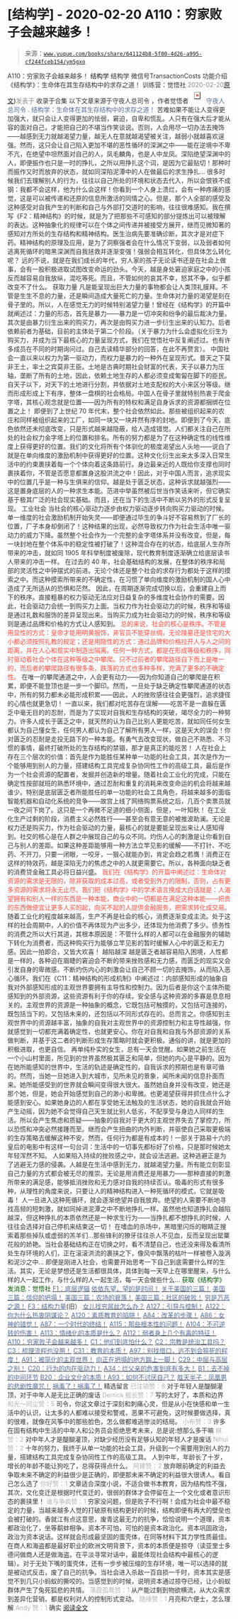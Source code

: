 # [结构学] - 2020-02-20 A110：穷家败子会越来越多！

> 来源：[`www.yuque.com/books/share/641124b8-5f80-4d26-a995-cf244fceb154/ym5gxo`](https://www.yuque.com/books/share/641124b8-5f80-4d26-a995-cf244fceb154/ym5gxo)

<ne-p id="520f42f3293818f927861ebbd5b15da4_p_0" data-lake-id="520f42f3293818f927861ebbd5b15da4_p_0"><ne-text id="u4db4c918" style="color: rgb(51, 51, 51);">A110：穷家败子会越来越多！</ne-text></ne-p> <ne-p id="c8b30bfa59bfe707b0bbab876e57f612" data-lake-id="c8b30bfa59bfe707b0bbab876e57f612"><ne-text id="u2bc52d85" ne-fontsize="14">结构学</ne-text></ne-p> <ne-p id="c902871656cc49124f13268eeb4f2b7c" data-lake-id="c902871656cc49124f13268eeb4f2b7c"><ne-text id="ud288caeb" ne-fontsize="14" ne-bold="true" style="color: rgb(51, 51, 51);">结构学</ne-text></ne-p> <ne-p id="46d26ae87fdc0079f095a5d5cdc32233" data-lake-id="46d26ae87fdc0079f095a5d5cdc32233"><ne-text id="u9423cf4b" ne-fontsize="14" style="color: rgb(51, 51, 51);">微信号</ne-text><ne-text id="ucf96b01e" ne-fontsize="14" style="color: rgb(51, 51, 51);">TransactionCosts</ne-text></ne-p> <ne-p id="b95ded8a48b6beb2e0e84140ac433aeb" data-lake-id="b95ded8a48b6beb2e0e84140ac433aeb"><ne-text id="u4da9921c" ne-fontsize="14" style="color: rgb(51, 51, 51);">功能介绍</ne-text><ne-text id="u516be196" ne-fontsize="14" style="color: rgb(51, 51, 51);">《结构学》：生命体在其生存结构中的求存之道！ 训练营：觉悟社</ne-text></ne-p> <ne-p id="ea37324e4f178d9c2c1522defa4a6cc1" data-lake-id="ea37324e4f178d9c2c1522defa4a6cc1"><ne-text id="u46bee13e" style="color: rgb(140, 140, 140);">2020-02-20</ne-text>[<ne-text id="udc84319b" ne-fontsize="14">原文</ne-text>](https://mp.weixin.qq.com/s?__biz=MzIzMDYwOTM0Mg==&mid=2247484200&idx=1&sn=0948bd1a38f7653f59a4249ae31c9c4e&chksm=e8b19bf9dfc612ef8bc76f8b04b55f480c55800d2c93e31fca592fbacc1e60aefb9ec525ab08#rd))<ne-text id="u546822db" ne-fontsize="14" style="color: rgb(140, 140, 140);">发表于</ne-text></ne-p> <ne-p id="b0acc3c7fba34dc5fe69eef79053da4c" data-lake-id="b0acc3c7fba34dc5fe69eef79053da4c"><ne-text id="uc0be147e" style="color: rgb(51, 51, 51);">收录于合集</ne-text></ne-p> <ne-p id="80da8bad32d823631ab7613e1fdc132e" data-lake-id="80da8bad32d823631ab7613e1fdc132e"><ne-text id="u1a064930" ne-fontsize="14" style="color: rgb(51, 51, 51);">以下文章来源于守夜人总司令 ，作者觉悟者</ne-text></ne-p> <ne-p id="d71180fb8e8b673719ea5bf6b12ccd6f" data-lake-id="d71180fb8e8b673719ea5bf6b12ccd6f"><ne-card data-card-name="image" data-card-type="inline" id="BCCU7" ne-fontsize="14" data-event-boundary="card" style="color: rgb(87, 107, 149);">![](img/080b722b72d0835225001d343e74ef93.png)  <ne-p id="a8fef986fa74a1efc19bf9c8c5bb20c6" data-lake-id="a8fef986fa74a1efc19bf9c8c5bb20c6"><ne-text id="u75dad907" style="color: rgb(87, 107, 149);">守夜人总司令</ne-text></ne-p> <ne-p id="f2cd69591dde34aa66f8964ed3071ff9" data-lake-id="f2cd69591dde34aa66f8964ed3071ff9"><ne-text id="u64fd3042" ne-fontsize="14" style="color: rgb(87, 107, 149);">.</ne-text></ne-p> <ne-p id="f56ac4d05b2f78787dc31c288a506912" data-lake-id="f56ac4d05b2f78787dc31c288a506912"><ne-text id="u7f88de2a" style="color: rgb(87, 107, 149);">结构学：生命体在其生存结构中的求存之道！</ne-text></ne-p> <ne-p id="1a200367ef7de50bf9920ad1a710abe4" data-lake-id="1a200367ef7de50bf9920ad1a710abe4"><ne-text id="ue40edad7" style="color: rgb(51, 51, 51);">苦难如果不能让人变得更加强大，就只会让人变得更加的怯弱，窘迫，自卑和慌乱。人只有在强大后才能从容的面对自己，才能把自己的不堪当作笑谈说。否则，人会用尽一切办法去掩饰——越感到无力就越渴望力量，越无人在意就越渴望被关注，越弱小就越喜欢逞强。然而，这只会让自己陷入更加不堪的恶性循环的深渊之中——能在逆境中不卑不亢，在绝望中坦然面对自己的人，凤毛麟角，也是人中龙凤。深陷绝望深渊中的人，即便振作也只是一时的挣扎，之所以用挣扎这个词，是因为它最贴切！那种时而振作又时而放弃的状态，就如同深陷泥潭中的人在做最后的求生挣扎…</ne-text></ne-p> <ne-p id="fe520ee0e7aee98bce50a7133c25678a" data-lake-id="fe520ee0e7aee98bce50a7133c25678a"><ne-text id="ua9a99dce" style="color: rgb(51, 51, 51);">很多时候我们去理解别人的行为，往往以自己所处的环境和状态去代入，所以会恨铁不成钢：我都不会这样，他为什么会这样！你看到一个人身上溃烂，会有一种疼痛的感觉，这是可以被传递和还原的信息所激活的同情之心。但是，那个人全部的感受及这种感受对自我产生的判断和自己与外部打交道时的影响，往往很难感知。我在撰写《F2：精神结构》的时候，就是为了把那些不可感知的部分提炼出可以被理解的表达。这种抽象化的规律可以在个体之间传递并被接受方展开，继而见微知著的感知对方所处的生存结构和精神结构。医生治病先要准确诊断，其次才是对症下药。精神结构的原理及应用，是为了洞察强者会在什么情况下变弱，以及弱者如何逃离死循环的暗黑深渊而自我拯救并逐渐变强！强弱会相互转化，但具体怎么转化呢？</ne-text></ne-p> <ne-p id="315bf587f2836f61179ce190d58af3f6" data-lake-id="315bf587f2836f61179ce190d58af3f6"><ne-text id="u08a8f71e" style="color: rgb(51, 51, 51);">远的不说，就是在我们成长的年代，穷人家的孩子无论读书还是在社会上做事，会有一股积极进取试图改变命运的劲头。今天，越是身处窘迫家庭之中的小孩反而越容易自我放纵，混吃等死。而且，不管如何的哀其不幸，怒其不争，似乎都改变不了什么。</ne-text></ne-p> <ne-p id="be712c35487fcd2b477cfe0d8cc75ae1" data-lake-id="be712c35487fcd2b477cfe0d8cc75ae1"><ne-text id="u5c358dea" ne-bold="true" style="color: rgb(51, 51, 51);">获取力量</ne-text></ne-p> <ne-p id="3a837e53e92814df29666aaa5bd25387" data-lake-id="3a837e53e92814df29666aaa5bd25387"><ne-text id="u33553c1b" style="color: rgb(51, 51, 51);">凡是能呈现出巨大力量的事物都会让人类顶礼膜拜。不管是生生不息的力量，还是瞬间造成大量死亡的力量。生命体对力量的渴望是刻在骨子里的。所以，人在感觉无力的时候特别渴望力量！曾经在《结构学》的开篇中就阐述过：力量的形态，首先是暴力——暴力是一切冲突和纷争的最后裁决力量。其次是由暴力衍生出来的购买力，再次是由购买力进一步衍生出来的认知力。后者依赖前者为基础，目前的主体处于第二个阶段。（关于暴力为什么会虚拟化衍生为购买力，并成为当下最核心的力量呈现方式，我们在觉悟社中反复阐述过。也有许多成员在不同的时期询问过。自己去读精华部分的回答，在此不再赘言）。</ne-text></ne-p> <ne-p id="cdfc42443e7f7b6017d2117fb0f410a2" data-lake-id="cdfc42443e7f7b6017d2117fb0f410a2"><ne-text id="uce299835" style="color: rgb(51, 51, 51);">中国社会一直以来以权力为第一驱动力，而权力是暴力的一种外在呈现形式。普天之下莫非王土，率士之宾莫非王臣。土地是古典时期社会财富的代表，天子以暴力为压轴，垄断了所有的土地，因此，依赖土地生存的人都必须变成匍匐在脚下的臣民。自天子以下，对天下的土地进行分割，并依据对土地支配权的大小来区分等级。继而形成形成上下有序，整体一盘棋的社会格局。中国人在骨子里就特别热衷于爬金字塔，其核心观念就是位置——因为所有的特权和满足自身诉求的资源都捆绑在位置之上！</ne-text></ne-p> <ne-p id="edffed58f82b9b442bd0f811f465dbac" data-lake-id="edffed58f82b9b442bd0f811f465dbac"><ne-text id="u2bd3fd5a" style="color: rgb(51, 51, 51);">即便到了上世纪 70 年代末，整个社会依然如此。那些被组织起来的农庄和同样被组织起来的工厂，如同一块又一块井然有序的封地。即便到了今天，底色依然还未彻底改变，只是形式越来越隐蔽，给人造成错觉。人们都关注自己在所处的社会权力金字塔上的位置和排名。所有的努力都是为了在这种确定性的线性维度上获得更好的位置。我们的文化将所有个体驯化的极度渴望出人头地——说白了就是在单向维度的激励机制中获得更好的位置。这种文化衍生出来太多深入日常生活中的约束裹挟着每一个个体向着这条路前行。身边最亲近的人既给你支撑也同时裹挟着你，不管是否愿意都置身这股洪流之中！因此，对于中国人而言，追求现实中的位置几乎是一种与生俱来的信仰。越是处于匮乏状态，这种诉求就越强烈——这是置身底层的人的一种求生本能。范进中举虽然被后世当作笑话来听，但它确实基于极其广泛的社会现实基础。而且，还在当下的生活中不断以另外的形式反复呈现。</ne-text></ne-p> <ne-p id="fe7c99c7595cea69166bc80e479fc3d0" data-lake-id="fe7c99c7595cea69166bc80e479fc3d0"><ne-text id="u1e585303" ne-bold="true" style="color: rgb(51, 51, 51);">工业社会</ne-text></ne-p> <ne-p id="650ab459f3793638e91f65d007cb879f" data-lake-id="650ab459f3793638e91f65d007cb879f"><ne-text id="u5768babc" style="color: rgb(51, 51, 51);">当社会的核心驱动力逐步由权力驱动逐步转向购买力驱动的时候。单一维度的社会激励机制开始失灵——即便通过毕生的争斗好不容易熬到了厂长的位置，厂子本身却倒闭了！这种结果的出现，必然导致权力作为社会生活中唯一驱动力的威力下降。虽然整个社会作为一个完整的金字塔体系并没有改变。但是，每一块封地在整个体系中的稳定性被打破了！这种混合存在的状态，给底层人生存所带来的冲击，就如同 1905 年科举制度被废除，现代教育制度逐渐确立给底层读书人带来的冲击一样。</ne-text></ne-p> <ne-p id="80648ff3f1154a591d09ce53d84d1e9b" data-lake-id="80648ff3f1154a591d09ce53d84d1e9b"><ne-text id="ud5712ad3" style="color: rgb(51, 51, 51);">在过去的 40 年，社会基础结构的发展，在整体的秩序和局部的灵活性之中钟摆式的前进。无论个体还是整个社会的求存行为都处于这样的摸索之中。而这种摸索所带来的不确定性，在习惯了单向维度的激励机制的国人心中造成了无所适从的恐惧和茫然。</ne-text></ne-p> <ne-p id="72206fb738da9f63892d623e0d1a6084" data-lake-id="72206fb738da9f63892d623e0d1a6084"><ne-text id="u1c3b6f49" style="color: rgb(51, 51, 51);">因此，在周期逐渐完成切换以后，会重建自上而下的秩序。直接粗暴的权力驱动无法应对日益复杂的多维度社会协作的需要。因此，社会驱动力会统一到购买力上面。</ne-text><ne-text id="u50989e23" ne-bold="true" style="color: rgb(51, 51, 51);">当权力作为社会驱动力的时候，秩序和等级是通过礼数和服饰的差异呈现出来。当购买力成为社会驱动力的时候，秩序和等级则是通过品牌和价格的方式让人感知到。</ne-text></ne-p> <ne-p id="0a50c09b7a900638b031a8ad7a5f2499" data-lake-id="0a50c09b7a900638b031a8ad7a5f2499"><ne-text id="u993c8bfb" style="color: rgb(255, 76, 65);">总的来说，社会的核心是秩序。不管是用显性的方式：皇帝才能用明黄服饰，非官员不能穿丝绸，无论陵墓还是住宅的大小都必须按照礼教的规定；还是用隐性的方式：通过品牌和价格拉开人与人之间的距离，并在人心和现实中制造出隔离。任何一种方式，都是在形成等级和秩序，同时驱动着社会个体在这种等级之中攀爬。只不过前者的攀爬路径自下而上是唯一的，而后者的攀爬路径有很多条，跌落的方式也多种多样，充满了更多的不确定性。</ne-text></ne-p> <ne-p id="506adfe6c2aa6990af4ae54a5da9322d" data-lake-id="506adfe6c2aa6990af4ae54a5da9322d"><ne-text id="u74c94af8" style="color: rgb(51, 51, 51);">在唯一的攀爬通道之中，人会更有动力——因为你知道自己的攀爬是在积累，即便不能登顶也是一步一个脚印。然而，一旦处于缺乏确定性攀爬通道的状态中，所有的努力都未必能形成积累——因此，人的挫败感往往会更强烈，追求捷径的心情也就更急切！</ne-text></ne-p> <ne-p id="47c46a48153ed4f0f7e1d045153d2e58" data-lake-id="47c46a48153ed4f0f7e1d045153d2e58"><ne-text id="u59090c55" ne-bold="true" style="color: rgb(51, 51, 51);">一直以来，我们都对吃苦存在误解——吃苦不是一直躲在匮乏中毫无目的的忍耐，而是为了实现对自我和生存结构的突破，竭尽全力的一种努力。许多人成长于匮乏之中，就天然的认为自己比别人更能吃苦，就如同任何女生都认为自己懂女生，任何男人都认为自己了解所有男人一样，这是天大的误会！你对匮乏的忍耐是走投无路下的一种本能。有勇气去改变现状，做自己不熟悉、不习惯的事情，最终打破所处的生存结构的禁锢，那才是真正的能吃苦！</ne-text></ne-p> <ne-p id="95dd85f1bc345c371fa49b8b3088978d" data-lake-id="95dd85f1bc345c371fa49b8b3088978d"><ne-text id="ue760ab87" style="color: rgb(51, 51, 51);">人在社会上存在三个层次的价值：首先是作为能胜任某种单一功能的社会工具，其次是作为一个能够用到别人的力量，搭建结构工具完成复杂协同性工作的高级工具，最后是作为一个社会资源的配置者，发掘并创造新的增量。随着社会工业化的完成，只能在确定性按部就班的熟悉环境中，通过忍耐和重复的消耗来改变命运的机会将越来越谁少。特别是底层匮乏者所能胜任的单一功能的社会工具角色，将越来越多的面临智能机器和自动化系统的竞争——故宫上线了网络购票系统之后，几百个卖票员就一夜之间下岗了。这只是一个再微不足道的细小侧面，但是，一叶知秋！</ne-text></ne-p> <ne-p id="d9930176749c2499f1f8c91a990c2e48" data-lake-id="d9930176749c2499f1f8c91a990c2e48"><ne-text id="ufc023ad2" style="color: rgb(51, 51, 51);">在工业化生产过剩的阶段，消费主义必然胜行——甚至会有意无意的被推波助澜。无论是权力还是购买力，作为社会驱动的力量，最核心的就是要能呈现出来让人感知得到。</ne-text><ne-text id="u2b8e600e" ne-bold="true" style="color: rgb(51, 51, 51);">社交的核心是在人群之中展现自己的与众不同。灼伤人心的刺激是让你看到自己与别人的差距。</ne-text><ne-text id="u93bc9f10" style="color: rgb(51, 51, 51);">如果这种差距能够用一种方法立竿见影的缓解——不打针、不吃药、不开刀，只要一闭眼，一咬牙，一狠心就能办到，肯定会趋之若膺！消费正在这样的特效药，越是深陷无力的焦虑之中的人就更需要它。所以，各种面向缺乏者的消费贷金融工具必将日益兴盛。</ne-text></ne-p> <ne-p id="4a907cf4bdde9f33c1762cfd7806798a" data-lake-id="4a907cf4bdde9f33c1762cfd7806798a"><ne-text id="u42de3fbf" style="color: rgb(255, 76, 65);">我们在《结构学》的开篇中阐述过：生命体对资源的需求是无限的，除非获取的成本过高，或者受到外力的限制，否则，占有更多资源的需求将永无止尽。我们把《结构学》中的学术语言换成大白话就是：人渴望拥有和别人一样的东西是一种本能，商业中的一切都是在满足这种本能——把贵的东西做便宜让更多人买的起，向买不起的人提供金融服务，把需求转化成交易。</ne-text></ne-p> <ne-p id="cbdde7ff16a4ec36aac072d52a22f811" data-lake-id="cbdde7ff16a4ec36aac072d52a22f811"><ne-text id="u014eb123" style="color: rgb(51, 51, 51);">随着工业化的程度越来越高，生产不再是社会的核心，消费逐渐变成主流。处于这样的社会周期中，人的价值不再体现为产出多少，还体现为他消费了多少。债务性的消费之所以大行其道，其根本原因是：不管什么样的人都可以在金融服务的辅助下转化为消费者，而这种购买行为能够立竿见影的暂时缓解人心中的匮乏和无力感。因此一拍即合，又皆大欢喜！</ne-text></ne-p> <ne-p id="6f759e463740062d4a1f72b695deb7b1" data-lake-id="6f759e463740062d4a1f72b695deb7b1"><ne-text id="u0b274f52" ne-bold="true" style="color: rgb(51, 51, 51);">越陷越深</ne-text></ne-p> <ne-p id="3969985304462990512a24da2a04806a" data-lake-id="3969985304462990512a24da2a04806a"><ne-text id="u29fd842a" style="color: rgb(51, 51, 51);">越是匮乏者越容易陷入困境，人性都是一样的，各种迫在眉睫的窘迫会不断的带来挫败感和无力感，而匮乏的现实又会引发自身的卑微感。不断灼伤内心的刺激会让自己不顾一切的去掩饰，从而陷入恶心循环。我们在《C11：精神结构的形成机制》中阐述过：内部感知形成的抽象自我对外部感知形成的主观世界要拥有主导性和控制力。因为后者是你这个主体所能感知到的外部资源，这些资源有利于你的存续。安全感与这种资源的多寡是息息相关的。主观世界的资源是一种抽象的概念，它既包括可触摸的，又包括可连接的，既包括当下的，又包括未来的，还包括以不同形式存在的。总而言之。你感知到主观世界中的资源越丰富，抽象的自我对主观世界中的资源控制力和主导性越强，你就感觉到一切都充满着确定性，也就更安心。你在对自我和自我与外部资源的关系做判断，并基于这二者的判断形成生存策略时就会更积极。通俗的讲，就是更加的积极进取，也更自信。</ne-text></ne-p> <ne-p id="c53aca03d104c0a6094d58c8866a7f55" data-lake-id="c53aca03d104c0a6094d58c8866a7f55"><ne-text id="u7c78002b" style="color: rgb(51, 51, 51);">再单纯朴实的女生，总有一天会觉醒。如果她之前生活在一个小山村里面，所见到的世界虽然极其匮乏和简单，但她的内心是平静的。因为在她所能感知的世界中，生活的轨迹是确定性的，自我诉求的预期也是有章可循的。然而，当她一旦她进入到大城市，见所未见的景象，闻所未闻的信息扑面而来。她所能感受到的世界就会瞬间变得很大很大。虽然她自身并没有改变，她还是那个她，但是，她会开始感觉到自己的渺小和卑微。也更渴望获得并抓住点什么才能感到安心。如果她身边的人都在享受她无法触及的生活状态，她的自我就会开始产生动摇，因为她不会觉得自己天生就比别人低劣，不配享受与身边人同样的生活。所以会产生焦虑和质疑——抽象的自我对于更大的主观世界失去了掌控力，所以恐慌和冲突必然接踵而至。继而会产生扭曲的内外判断，并驱使自己采取更极端的生存策略去缓解这种不安。然而，任何行为都是有成本的！一部关于路易十六的皇后的电影中有这样一句台词：生活中的一切事先都标好了价格，只是那时候她太年轻浑然不知。</ne-text></ne-p> <ne-p id="a51f41c184bc25c0b9f21998ddeaf7ce" data-lake-id="a51f41c184bc25c0b9f21998ddeaf7ce"><ne-text id="u630994af" style="color: rgb(51, 51, 51);">人如果陷入持续的挫败感之中，就会设法逃避。这种逃避正是为了逃避无力感的侵袭。人越是在生活中感到无力，就越渴望力量。所有能立刻彰显自己力量的方式都会被无尽的推崇。无论是用消费还是用暴力——那种直接的刺激所带来的满足感，能够抵消挫败和无力感对自我的持续否认。</ne-text><ne-text id="u1d7caf2c" ne-bold="true" style="color: rgb(51, 51, 51);">吸毒的形式有很多种，从理性的角度来说，只要让人的精神结构进入一种死循环的模式，它就是吸毒！</ne-text></ne-p> <ne-p id="6adc15f692a4ce727d7a4399a0868195" data-lake-id="6adc15f692a4ce727d7a4399a0868195"><ne-text id="ua8a619db" style="color: rgb(51, 51, 51);">人一旦进入这种死循环，就会逐渐绝望并自我放弃。绝望的人需要不断地寻找高频的短刺激，就如同掉进泥潭之中不断地挣扎一样。虽然他也知道挣扎会越陷越深，但这种挣扎的本质依然还是一种求生行为——当挣扎都不想挣扎的时候，人往往会选择对自己停机来结束这一切！</ne-text></ne-p> <ne-p id="aee056a645328458662f37a464e05de3" data-lake-id="aee056a645328458662f37a464e05de3"><ne-text id="uc188a6e2" style="color: rgb(51, 51, 51);">在嗜血的杀场中，黑暗里闪烁的眼睛正搜索着那些掉队或虚弱的羔羊们…那些锋利的獠牙往往杀人不见血，反而呈现出罂粟花般的娇艳。当社会基础结构正在切换之时，看不清楚自己，也还没来得及看清所处生存环境的人们，正在滚滚洪流的裹挟之下，像风中飘落的枯叶一样被卷入漩涡和泥沙之中…</ne-text></ne-p> <ne-p id="bcd9c3644923dca69d9d4e0ad317580b" data-lake-id="bcd9c3644923dca69d9d4e0ad317580b"><ne-text id="u0cdcf556" style="color: rgb(51, 51, 51);">即便是刚进入社会，也需要开始思考一下自己到底需要什么样的生活。其实，无论是梦想还是生活都很具体，具体到每一天早上在哪里醒来，与什么样的人一起工作，与什么样的人一起生活，每一天会做些什么…</ne-text></ne-p> <ne-p id="5090ed675359897ece6ea58e8003623a" data-lake-id="5090ed675359897ece6ea58e8003623a" ne-alignment="center"><ne-text id="u55f33e5d" style="color: rgb(0, 85, 0);">获取《结构学》发消息</ne-text><ne-text id="u415eaaa9" ne-bold="true" style="color: rgb(0, 85, 0);">：觉悟社</ne-text></ne-p>  <ne-p id="48b7808c9d570fc8ffeaf0b78341fe82" data-lake-id="48b7808c9d570fc8ffeaf0b78341fe82"><ne-card data-card-name="image" data-card-type="inline" id="QDkH1" data-event-boundary="card" style="color: rgb(51, 51, 51);"><ne-p id="f68ae11a5dd07b5f7b65a399d5956772" data-lake-id="f68ae11a5dd07b5f7b65a399d5956772">[<ne-text id="u0733b040" style="color: rgb(87, 107, 149);">F1：底层逻辑</ne-text>](http://mp.weixin.qq.com/s?__biz=MzIzMDYwOTM0Mg==&mid=2247484187&idx=1&sn=71998e81e7973f85d2cb3edc1147a3f3&chksm=e8b19bcadfc612dcc7d895480ab0c4547b6c660b75fd0ecb8a71ed8c6af2e342c3ccfd1e18e2&scene=21#wechat_redirect)</ne-p> <ne-p id="0ce3eba5f2ee7639867d5a3393b2b51e" data-lake-id="0ce3eba5f2ee7639867d5a3393b2b51e">[<ne-text id="u44443011" style="color: rgb(87, 107, 149);">依依东望，望的是时间！</ne-text>](http://mp.weixin.qq.com/s?__biz=MzIzMDYwOTM0Mg==&mid=2247483860&idx=1&sn=b5b01ae82ff764ce2806251e3f2a809f&chksm=e8b19905dfc61013607735eb7782299c9a4d7a39a8b15a7b46182ef20eda3ffe9f6ed6337e1f&scene=21#wechat_redirect)</ne-p> <ne-p id="ca03fc5fc4e48962e99756fb9a4138a6" data-lake-id="ca03fc5fc4e48962e99756fb9a4138a6">[<ne-text id="ue68e0f99" style="color: rgb(87, 107, 149);">关于美国的三篇！</ne-text>](http://mp.weixin.qq.com/s?__biz=MzIzMDYwOTM0Mg==&mid=2247484082&idx=1&sn=7f0efdc740505aeff41af3593c2c07d2&chksm=e8b19a63dfc613757721204eef321ddcad7ddc01dfc2076db117c37c0b37d75438f2e405c830&scene=21#wechat_redirect)</ne-p> <ne-p id="707894114f429b00398d92e20210711b" data-lake-id="707894114f429b00398d92e20210711b">[<ne-text id="ud0892f95" style="color: rgb(87, 107, 149);">美国三篇：信仰的坍塌！</ne-text>](http://mp.weixin.qq.com/s?__biz=MzIzMDYwOTM0Mg==&mid=2247484086&idx=1&sn=84a690a2f2f277ffb97bd9ae9b8997b5&chksm=e8b19a67dfc61371cbaa58bdc4cf884dcb865ce62dc947cf1cf3e7653716339ff71d49c563bb&scene=21#wechat_redirect)</ne-p> <ne-p id="17c71512c98039f216ed094c56554dbe" data-lake-id="17c71512c98039f216ed094c56554dbe">[<ne-text id="u47b00c40" style="color: rgb(87, 107, 149);">美国三篇：农场的衰落！</ne-text>](http://mp.weixin.qq.com/s?__biz=MzAxNDk1NjI2Mw==&mid=2247484839&idx=1&sn=ab17e9c4ae5af883a17a9c0fcafe94dd&chksm=9b8a262facfdaf399eab6252e9034d5a64a95f1c2575ed6570615dc11980d7d14b684341c22d&scene=21#wechat_redirect)</ne-p> <ne-p id="af4167fd39183b5dcb6df9b48c4cd380" data-lake-id="af4167fd39183b5dcb6df9b48c4cd380">[<ne-text id="ufd1260b6" style="color: rgb(87, 107, 149);">美国三篇：社区的破败！</ne-text>](http://mp.weixin.qq.com/s?__biz=MzAxNDk1NjI2Mw==&mid=2247484995&idx=1&sn=e6b19218f50cedb3832a75694d5fca2a&chksm=9b8a25cbacfdacdd9585015c0542f118592cdeb57bf869d6566ef48e60aaf0f59aeebb6ba2a3&scene=21#wechat_redirect)</ne-p> <ne-p id="69bb61449518808e693754206581296b" data-lake-id="69bb61449518808e693754206581296b">[<ne-text id="ucc844544" style="color: rgb(87, 107, 149);">穷是万恶之源！</ne-text>](http://mp.weixin.qq.com/s?__biz=MzAxNDk1NjI2Mw==&mid=2247483823&idx=1&sn=e54ebe9891b302dc0bf1815c76ccf8b7&chksm=9b8a2227acfdab31a05e273addd9159d4b8263d58d3c58bf214841c8189157519719c3427306&scene=21#wechat_redirect)</ne-p> <ne-p id="aee1afd790833567b17d2a729246e907" data-lake-id="aee1afd790833567b17d2a729246e907">[<ne-text id="u7ce888b8" style="color: rgb(87, 107, 149);">F3：结构力量</ne-text>](http://mp.weixin.qq.com/s?__biz=MzIzMDYwOTM0Mg==&mid=2247483942&idx=1&sn=53a6cd726a0ea5e93ef015690fa25d3b&chksm=e8b19af7dfc613e1f5509b8cebb677a6aa963a98b47438c54e89a8979374e794372cb1f0fe84&scene=21#wechat_redirect)<ne-text id="u04d17c6a" style="color: rgb(51, 51, 51);">(旧）</ne-text></ne-p> <ne-p id="e07ebb179d6678943553d6003a6af06a" data-lake-id="e07ebb179d6678943553d6003a6af06a">[<ne-text id="uce00c787" style="color: rgb(87, 107, 149);">女儿找穷屌丝怎么办？</ne-text>](http://mp.weixin.qq.com/s?__biz=MzAxNDk1NjI2Mw==&mid=2247484939&idx=1&sn=6a8b9a3df7e1197fde72a04e45ad3055&chksm=9b8a2583acfdac958a9514beb89993c74e6ee5ad63df4c4c6d420f8ac9cc3976dcfe5f66c734&scene=21#wechat_redirect)</ne-p> <ne-p id="896c0dbd1a2355327d6ae6e6c048ee3b" data-lake-id="896c0dbd1a2355327d6ae6e6c048ee3b">[<ne-text id="u6e8d3fa2" style="color: rgb(87, 107, 149);">A127：引导与控制！</ne-text>](http://mp.weixin.qq.com/s?__biz=MzAxNDk1NjI2Mw==&mid=2247484979&idx=1&sn=f399f00523a8dd5cafe7c0636121333e&chksm=9b8a25bbacfdacad35d6b31ea6500e76fc161c3dd8e789aacdc1284bedcdcaf57570dd6f6261&scene=21#wechat_redirect)</ne-p> <ne-p id="ad1cafa5cb8e6ed0279af27536e28d3c" data-lake-id="ad1cafa5cb8e6ed0279af27536e28d3c">[<ne-text id="u93af81a4" style="color: rgb(87, 107, 149);">A122：你为什么热衷阴谋论？</ne-text>](http://mp.weixin.qq.com/s?__biz=MzAxNDk1NjI2Mw==&mid=2247484960&idx=1&sn=f04b2971f7e664f0ab903a6a9ffab5dd&chksm=9b8a25a8acfdacbecd85fb722d9e401e6b748a28498b75da9489af10d9cf69916bf473c72a7b&scene=21#wechat_redirect)</ne-p> <ne-p id="551e027acfd77046eaaa3d7e4ba49671" data-lake-id="551e027acfd77046eaaa3d7e4ba49671">[<ne-text id="u735f1561" style="color: rgb(87, 107, 149);">A120：素质教育的陷阱！</ne-text>](http://mp.weixin.qq.com/s?__biz=MzAxNDk1NjI2Mw==&mid=2247484948&idx=1&sn=6326c52223f8520cf16820e7ae2f12d1&chksm=9b8a259cacfdac8a3f821dea074d2df64dc08c9498aadb36f006f685bbf87dfc13daefd4bf6d&scene=21#wechat_redirect)</ne-p> <ne-p id="fb9c6ff3b35478603171c806c9f45d4d" data-lake-id="fb9c6ff3b35478603171c806c9f45d4d">[<ne-text id="u5965a1c9" style="color: rgb(87, 107, 149);">A84：改革的步骤！</ne-text>](http://mp.weixin.qq.com/s?__biz=MzIzMDYwOTM0Mg==&mid=2247484098&idx=1&sn=8a28fd5dce47b485ed38e4f3cfdb7d05&chksm=e8b19a13dfc61305fde13511d297aa1d6b59184825c7998f338e7d5f36742e3c06c717d78fe8&scene=21#wechat_redirect)</ne-p> <ne-p id="8c421e0060f17998c7a893e11adcc205" data-lake-id="8c421e0060f17998c7a893e11adcc205">[<ne-text id="u0d97780d" style="color: rgb(87, 107, 149);">A86：女神的错觉！</ne-text>](http://mp.weixin.qq.com/s?__biz=MzAxNDk1NjI2Mw==&mid=2247484733&idx=1&sn=fab22e8ab3f80b78dab3d4e2e2716bfb&chksm=9b8a26b5acfdafa374df83506e5086a573169362877918977c08490b4e9747c45c99d1266e7f&scene=21#wechat_redirect)</ne-p> <ne-p id="5843ab0103fd35b08d760d69444bb45e" data-lake-id="5843ab0103fd35b08d760d69444bb45e">[<ne-text id="uc35fce66" style="color: rgb(87, 107, 149);">A87：一个时代的终结！</ne-text>](http://mp.weixin.qq.com/s?__biz=MzIzMDYwOTM0Mg==&mid=2247484102&idx=1&sn=c0572fe89409ac0ef2d1468b8f81f130&chksm=e8b19a17dfc6130119eacf0492c237b5173f6f9c13265a36d7919e3132228f8c2d3306863c08&scene=21#wechat_redirect)</ne-p> <ne-p id="666bf5890eb68053e8e17c49f8ed5666" data-lake-id="666bf5890eb68053e8e17c49f8ed5666">[<ne-text id="uddbbdf08" style="color: rgb(87, 107, 149);">A115：那些根本性的问题！</ne-text>](http://mp.weixin.qq.com/s?__biz=MzAxNDk1NjI2Mw==&mid=2247484914&idx=1&sn=967fee05bc4f865fe727690ef496bd08&chksm=9b8a267aacfdaf6c067abdfbeed512ad0ec7af5d0c3310f4461e50eaa47c005b5b30ea9758af&scene=21#wechat_redirect)</ne-p> <ne-p id="3212e6ed2534eef86e87ac67b5e46173" data-lake-id="3212e6ed2534eef86e87ac67b5e46173">[<ne-text id="ubcee960b" style="color: rgb(87, 107, 149);">A104：不可逆转的伤害！</ne-text>](http://mp.weixin.qq.com/s?__biz=MzAxNDk1NjI2Mw==&mid=2247484910&idx=1&sn=80626aa3b4a4e223e5062a4d00806308&chksm=9b8a2666acfdaf70c0a3e1392357732bf9431c96bc1ec220eef91101a73d0c6eeff4f62d4e80&scene=21#wechat_redirect)</ne-p> <ne-p id="1016ec5e205c8635c8358da61299c11c" data-lake-id="1016ec5e205c8635c8358da61299c11c">[<ne-text id="u959da826" style="color: rgb(87, 107, 149);">A113：情绪化的本质是什么？</ne-text>](http://mp.weixin.qq.com/s?__biz=MzAxNDk1NjI2Mw==&mid=2247484925&idx=1&sn=a3e5d2a4ffa1f0c4a1e915a7f6244527&chksm=9b8a2675acfdaf6365b4c9b6f0390ceae91e0dbf218efdd6be0dc600964d220b1ab45bb6c2ac&scene=21#wechat_redirect)</ne-p> <ne-p id="561c54182b7ec42a4e3251042d6c11cd" data-lake-id="561c54182b7ec42a4e3251042d6c11cd">[<ne-text id="u46f75afb" style="color: rgb(87, 107, 149);">A112：弱者身上几个有毒的特征！</ne-text>](http://mp.weixin.qq.com/s?__biz=MzAxNDk1NjI2Mw==&mid=2247484903&idx=1&sn=609b7c81f10207eea8bcccbe35aa61b6&chksm=9b8a266facfdaf790a328ee9eca9d05f95ce939b69b2e4c1fcaacd63470bd79c44d03caeb00c&scene=21#wechat_redirect)</ne-p> <ne-p id="ff5ac7e87775e20f1febe9f9e386aee6" data-lake-id="ff5ac7e87775e20f1febe9f9e386aee6">[<ne-text id="u46f19030" style="color: rgb(87, 107, 149);">A110：穷家败子会越来越多！</ne-text>](http://mp.weixin.qq.com/s?__biz=MzAxNDk1NjI2Mw==&mid=2247484897&idx=1&sn=84e1c8a85eb385c04f400095d47d55eb&chksm=9b8a2669acfdaf7f7a431a12c057023ae123aaa855b0f9d48a98c21eae27788632beb60765c9&scene=21#wechat_redirect)</ne-p> <ne-p id="c25bd46454f47675913609e2d673933e" data-lake-id="c25bd46454f47675913609e2d673933e">[<ne-text id="u3a250e66" style="color: rgb(87, 107, 149);">C1：他们到底怕什么？</ne-text>](http://mp.weixin.qq.com/s?__biz=MzAxNDk1NjI2Mw==&mid=2247483898&idx=1&sn=1b0a50386e9e89d2750dec717236f0aa&chksm=9b8a2272acfdab64235b35ee5e91b8cac6172144207251636e1345fc570aa1601f59eff7f442&scene=21#wechat_redirect)</ne-p> <ne-p id="03b3e8ddc877b4d6437a66627cf1d2ef" data-lake-id="03b3e8ddc877b4d6437a66627cf1d2ef">[<ne-text id="u3b4354ee" style="color: rgb(87, 107, 149);">C2：宗教是统治工具吗？</ne-text>](http://mp.weixin.qq.com/s?__biz=MzAxNDk1NjI2Mw==&mid=2247483901&idx=1&sn=f5d9f8c7bd84370c79adae921351e813&chksm=9b8a2275acfdab63fde093d76ff82e01d0e2fd43ea675f77fd17fd51a15873d4d10499f5338d&scene=21#wechat_redirect)</ne-p> <ne-p id="5ebecbcbee4faec5e243870ed59080c2" data-lake-id="5ebecbcbee4faec5e243870ed59080c2">[<ne-text id="u62dd7d6e" style="color: rgb(87, 107, 149);">C3：梳理流程也没用！</ne-text>](http://mp.weixin.qq.com/s?__biz=MzAxNDk1NjI2Mw==&mid=2247483989&idx=1&sn=ee70dacfd980f041379d91ae947ece44&chksm=9b8a21ddacfda8cb28bf62d6f53531e8a8ebce2de96396e50ec7e7e144fffe502ec6faee3415&scene=21#wechat_redirect)</ne-p> <ne-p id="69a7bf07dda76936d790d9019cc256d9" data-lake-id="69a7bf07dda76936d790d9019cc256d9">[<ne-text id="ufe3a4ef1" style="color: rgb(87, 107, 149);">C31：教育的本质！</ne-text>](http://mp.weixin.qq.com/s?__biz=MzAxNDk1NjI2Mw==&mid=2247484645&idx=1&sn=0c19e963af345ec0d157348555f45482&chksm=9b8a276dacfdae7bb43eb0602bf7d9fdc827d0675a7350f893c5b3b43986de58782355a2065d&scene=21#wechat_redirect)</ne-p> <ne-p id="2ac302002e7d3191434c1ec51d91d37e" data-lake-id="2ac302002e7d3191434c1ec51d91d37e">[<ne-text id="ub6fedeb2" style="color: rgb(87, 107, 149);">A97：别找借口，远不到会猝死的程度！</ne-text>](http://mp.weixin.qq.com/s?__biz=MzAxNDk1NjI2Mw==&mid=2247484866&idx=1&sn=d93222730b1fd65cd31d270e54c91073&chksm=9b8a264aacfdaf5cf1d8eab64891b03e7b9966e887c9f512b7cb4a3f6cca04f1faa2c5da905d&scene=21#wechat_redirect)</ne-p> <ne-p id="f97d27a2d5655b5c17a28055097d2d74" data-lake-id="f97d27a2d5655b5c17a28055097d2d74">[<ne-text id="u3f886efe" style="color: rgb(87, 107, 149);">A91：被简化的主观世界！</ne-text>](http://mp.weixin.qq.com/s?__biz=MzIzMDYwOTM0Mg==&mid=2247484106&idx=1&sn=89ac1e2a068a9114c08822ed3a6a9916&chksm=e8b19a1bdfc6130d67743acf04c384cd66fa3d13b83614a9b3d70edda3290e8af9765c31b7d7&scene=21#wechat_redirect)</ne-p> <ne-p id="d485b289f50be2bcd2fe22780b3d1315" data-lake-id="d485b289f50be2bcd2fe22780b3d1315">[<ne-text id="u6a9543c0" style="color: rgb(87, 107, 149);">向正在坍塌的地方踹上一脚！</ne-text>](http://mp.weixin.qq.com/s?__biz=MzAxNDk1NjI2Mw==&mid=2247483789&idx=1&sn=5e44b7b524c3dc4bb7705f49ed0a44a3&chksm=9b8a2205acfdab139e4b1d44ef6702b09c9fbf79505340205d13fbdaa33207a997f54bee0e97&scene=21#wechat_redirect)</ne-p> <ne-p id="87f801f47772b135fa50dd57eaded698" data-lake-id="87f801f47772b135fa50dd57eaded698">[<ne-text id="u9faaa7ae" style="color: rgb(87, 107, 149);">C29：中层与高层之别！</ne-text>](http://mp.weixin.qq.com/s?__biz=MzIzMDYwOTM0Mg==&mid=2247484061&idx=1&sn=6b5effaceec4ccea129b0b2c0ff9eb94&chksm=e8b19a4cdfc6135a82d4a79c2245a8efb5cea97135ffeef76afcdb0f1d23fc37408270b77ac3&scene=21#wechat_redirect)</ne-p> <ne-p id="ac48c1d7c5bd227c5efcf580fb93c02e" data-lake-id="ac48c1d7c5bd227c5efcf580fb93c02e">[<ne-text id="ub6e9e9d2" style="color: rgb(87, 107, 149);">C20：行为的内在驱动力！</ne-text>](http://mp.weixin.qq.com/s?__biz=MzIzMDYwOTM0Mg==&mid=2247484003&idx=1&sn=a62ddbccc64f9f19890c0dff9605b6f7&chksm=e8b19ab2dfc613a47b840d331bb9c43711798f5102681c0d1a06cb3996450c1d34bc8573b7e0&scene=21#wechat_redirect)</ne-p> <ne-p id="b7d860ad65469974e52e2ca25d3edcad" data-lake-id="b7d860ad65469974e52e2ca25d3edcad">[<ne-text id="udce34281" style="color: rgb(87, 107, 149);">A34：烂父亲的危害到底有多大！</ne-text>](http://mp.weixin.qq.com/s?__biz=MzIzMDYwOTM0Mg==&mid=2247483986&idx=1&sn=984fbf5e696f7a3f34f25dcf93037cea&chksm=e8b19a83dfc61395d629a54503920505c42a73a62b9e72308ed4ea0d66c509ca66a1a3138ea5&scene=21#wechat_redirect)</ne-p> <ne-p id="c18931482c246b1e80e55bef2247a3f9" data-lake-id="c18931482c246b1e80e55bef2247a3f9">[<ne-text id="ud6dea225" style="color: rgb(87, 107, 149);">B1：去不掉的中间环节</ne-text>](http://mp.weixin.qq.com/s?__biz=MzIzMDYwOTM0Mg==&mid=2247483903&idx=1&sn=e8a21cb816d6a27d869f81463805a208&chksm=e8b1992edfc610380f54d91f9acc9844820c77ce8a5bcedb4f36372c406647f45fd2514a6a77&scene=21#wechat_redirect)</ne-p> <ne-p id="c697aed7bf449af748dcdd11fde334ad" data-lake-id="c697aed7bf449af748dcdd11fde334ad">[<ne-text id="u9010d586" style="color: rgb(87, 107, 149);">B20：企业文化的本质！</ne-text>](http://mp.weixin.qq.com/s?__biz=MzIzMDYwOTM0Mg==&mid=2247484111&idx=1&sn=d6154ef03c3702d24ebbd49ec6d2544b&chksm=e8b19a1edfc61308357f4cc639a74339e18c1e7ea64e351a1d73fac03d82e0daa3d7cbd2b4f7&scene=21#wechat_redirect)[<ne-text id="ue95dde1d" style="color: rgb(87, 107, 149);">A93：如何不讨厌自己？</ne-text>](http://mp.weixin.qq.com/s?__biz=MzAxNDk1NjI2Mw==&mid=2247484783&idx=1&sn=08bb06c4b322311a9d08a0d67077b6ac&chksm=9b8a26e7acfdaff1fb664e30d3365b7405692c4c7e53b41d078052fcbd87faf8de05c04346ce&scene=21#wechat_redirect)</ne-p> <ne-p id="331c708b3e0d3e7567fc3ed04cfe5484" data-lake-id="331c708b3e0d3e7567fc3ed04cfe5484">[<ne-text id="u9db953ca" style="color: rgb(87, 107, 149);">胜天半子：凤凰男的悲剧性魔咒！</ne-text>](http://mp.weixin.qq.com/s?__biz=MzAxNDk1NjI2Mw==&mid=2247484459&idx=1&sn=3af333a7d8f81253f730e57ba86f6f11&chksm=9b8a27a3acfdaeb524c155bcc629f472e273558add2d9c91ca3295d08144bd6d7d26ed757e6c&scene=21#wechat_redirect)</ne-p> <ne-p id="faeaefb433f66cf278e52e7b593f00f8" data-lake-id="faeaefb433f66cf278e52e7b593f00f8">[<ne-text id="u8752e2bd" style="color: rgb(87, 107, 149);">祸事了！祸事了！</ne-text>](http://mp.weixin.qq.com/s?__biz=MzAxNDk1NjI2Mw==&mid=2247484799&idx=1&sn=1abc235be63ea8ba0684b369239765da&chksm=9b8a26f7acfdafe1f24dba6862e246adc006ae9a0f7259b8a4115f4b87057f5a5e99e5e5aa4c&scene=21#wechat_redirect)</ne-p> <ne-h3 id="7kO4Z" data-lake-id="7kO4Z"><ne-heading-ext><ne-heading-anchor></ne-heading-anchor><ne-heading-fold></ne-heading-fold></ne-heading-ext><ne-heading-content><ne-text id="u80a209fe" ne-fontsize="16" style="color: rgb(51, 51, 51);">精选留言</ne-text></ne-heading-content></ne-h3>  <ne-p id="08c135f6001299af6c0677d0df76865e" data-lake-id="08c135f6001299af6c0677d0df76865e"><ne-card data-card-name="image" data-card-type="inline" id="uyvtb" data-event-boundary="card" style="color: rgb(51, 51, 51);"><ne-p id="b49e617045e19311308bf62364529efd" data-lake-id="b49e617045e19311308bf62364529efd"><ne-text id="ubc04404b" style="color: rgb(179, 179, 179);">已注销赞：8</ne-text></ne-p> <ne-p id="508609fc6c803ca0d7a5f781c8c390d5" data-lake-id="508609fc6c803ca0d7a5f781c8c390d5"><ne-text id="u422c5999" style="color: rgb(51, 51, 51);">对于年轻人是醍醐灌顶，对于中年人是无比正确的废话</ne-text></ne-p>  <ne-p id="b4e501297a1085b5eecc0efb54e0f9ea" data-lake-id="b4e501297a1085b5eecc0efb54e0f9ea"><ne-card data-card-name="image" data-card-type="inline" id="RAXFZ" data-event-boundary="card" style="color: rgb(51, 51, 51);"><ne-p id="3e3a463c11c2305b941ba07189f680d9" data-lake-id="3e3a463c11c2305b941ba07189f680d9"><ne-text id="u0dbfa6c8" style="color: rgb(179, 179, 179);">Derrick 舰长赞：7</ne-text></ne-p> <ne-p id="4dc30526a6da98dbfb5308ce1ae1b873" data-lake-id="4dc30526a6da98dbfb5308ce1ae1b873"><ne-text id="u983f7e6d" style="color: rgb(51, 51, 51);">写的太好了，本质和边界</ne-text></ne-p>  <ne-p id="8c73f296b6c76906f41c4c5caa3450c3" data-lake-id="8c73f296b6c76906f41c4c5caa3450c3"><ne-card data-card-name="image" data-card-type="inline" id="WPWLC" data-event-boundary="card" style="color: rgb(51, 51, 51);"><ne-p id="03e3200e1f042efdb8591edf78615dc8" data-lake-id="03e3200e1f042efdb8591edf78615dc8"><ne-text id="u79886d19" style="color: rgb(179, 179, 179);">和光～同尘赞：5</ne-text></ne-p> <ne-p id="7fa8ea210069d3605cbb85c71e0bb133" data-lake-id="7fa8ea210069d3605cbb85c71e0bb133"><ne-text id="u98d53214" style="color: rgb(51, 51, 51);">司令，你这文章过于深刻和刺痛心灵，但是从小在快感和单一生活中的认识，让太多的人都难以接受和警戒，恶果不可避免，这时候要做选择，真的很难，就像在风筝中的那些脸色，怎么做都难逃惨淡的结局。</ne-text></ne-p>  <ne-p id="fe3e960e29460989e54feda3fa9651e4" data-lake-id="fe3e960e29460989e54feda3fa9651e4"><ne-card data-card-name="image" data-card-type="inline" id="Yx34E" data-event-boundary="card" style="color: rgb(51, 51, 51);"><ne-p id="634acd85c8cf2e38d12518e0da922541" data-lake-id="634acd85c8cf2e38d12518e0da922541"><ne-text id="u576b4870" style="color: rgb(179, 179, 179);">小布赞：3</ne-text></ne-p> <ne-p id="51c54ff97f5d0dce78de0c20130fbe92" data-lake-id="51c54ff97f5d0dce78de0c20130fbe92"><ne-text id="u01e6f40f" style="color: rgb(51, 51, 51);">许多在固有结构中生活的中年人和公务员会拒绝思考未来，总是说:想那么多干嘛</ne-text></ne-p>  <ne-p id="a41f6320d9351af42810efc2882bbeb9" data-lake-id="a41f6320d9351af42810efc2882bbeb9"><ne-card data-card-name="image" data-card-type="inline" id="v6wkT" data-event-boundary="card" style="color: rgb(51, 51, 51);"><ne-p id="9f97855aed77729fd97a35abc9c428d5" data-lake-id="9f97855aed77729fd97a35abc9c428d5"><ne-text id="u1e20ff26" style="color: rgb(179, 179, 179);">棋赞：2</ne-text></ne-p> <ne-p id="acaafd667464695b078e9dff5ee55204" data-lake-id="acaafd667464695b078e9dff5ee55204"><ne-text id="u3b398dee" style="color: rgb(51, 51, 51);">对中年人才是醍醐灌顶，对缺少经历没有足够认知的年轻人才是废话</ne-text></ne-p>  <ne-p id="ddfbc212bedbd4cc59f3d50648ddac6c" data-lake-id="ddfbc212bedbd4cc59f3d50648ddac6c"><ne-card data-card-name="image" data-card-type="inline" id="PCaFG" data-event-boundary="card" style="color: rgb(51, 51, 51);"><ne-p id="c4a1fedce1b67ad3c716a777cbf3eb8b" data-lake-id="c4a1fedce1b67ad3c716a777cbf3eb8b"><ne-text id="uab8d60ea" style="color: rgb(179, 179, 179);">Nihui 赞：2</ne-text></ne-p> <ne-p id="7d42413f3d41fb1a13e2797b793ba113" data-lake-id="7d42413f3d41fb1a13e2797b793ba113"><ne-text id="ub043708b" style="color: rgb(51, 51, 51);">十年的努力，我终于从单一功能的社会工具，升级到一个需要用到别人的力量，搭建结构工具完成复杂协同性工作的高级工具。 人到中年，年龄长了十岁，增长的年龄不能让狗吃了，总得获得点什么。</ne-text></ne-p>  <ne-p id="20d3ba76de868ce41ae6d84f7c735eed" data-lake-id="20d3ba76de868ce41ae6d84f7c735eed"><ne-card data-card-name="image" data-card-type="inline" id="cTaN5" data-event-boundary="card" style="color: rgb(51, 51, 51);"><ne-p id="573b2b0b00298de8e5fab2f4509bc389" data-lake-id="573b2b0b00298de8e5fab2f4509bc389"><ne-text id="uc1920146" style="color: rgb(179, 179, 179);">阿建赞：2</ne-text></ne-p> <ne-p id="55ce75b8f97d28c9ae435fa6d50c3be7" data-lake-id="55ce75b8f97d28c9ae435fa6d50c3be7"><ne-text id="ue0d291ca" style="color: rgb(51, 51, 51);">放弃眼前确定的利益去争取未来不确定的利益很少是正确的，即便那未来不确定的利益很大很诱人。看自己怎么选了</ne-text></ne-p>  <ne-p id="285da0b2ba5ed62068fdba920af97426" data-lake-id="285da0b2ba5ed62068fdba920af97426"><ne-card data-card-name="image" data-card-type="inline" id="knpBa" data-event-boundary="card" style="color: rgb(51, 51, 51);"><ne-p id="d54aa7d37e581d4453c6689878302cae" data-lake-id="d54aa7d37e581d4453c6689878302cae"><ne-text id="ud646c6cf" style="color: rgb(179, 179, 179);">你好赞：1</ne-text></ne-p> <ne-p id="9904a054902872b18bdb7416bf6f74cb" data-lake-id="9904a054902872b18bdb7416bf6f74cb"><ne-text id="u567c1e10" style="color: rgb(51, 51, 51);">文章适合深度小说，不适合做书本教育，因为结构性不强，其次，文化变迁是根据时代变迁的，很弱的群体才会停留在上一个文化或者意识形态的裹挟里！</ne-text></ne-p>  <ne-p id="97f9edd4a0ce34869e58d1b7983db85d" data-lake-id="97f9edd4a0ce34869e58d1b7983db85d"><ne-card data-card-name="image" data-card-type="inline" id="dWX3D" data-event-boundary="card" style="color: rgb(51, 51, 51);"><ne-p id="14c5ecd5d55c9ec2cb697c5ea900d092" data-lake-id="14c5ecd5d55c9ec2cb697c5ea900d092"><ne-text id="u6b472053" style="color: rgb(179, 179, 179);">谁与争疯赞：1</ne-text></ne-p> <ne-p id="55c70bc40270b892367d3535aa6a0d22" data-lake-id="55c70bc40270b892367d3535aa6a0d22"><ne-text id="uf7ffd806" style="color: rgb(51, 51, 51);">穷家没问题，但是败子不行啊！会成为社会中最不稳定的力量，当越来越多人觉的打破原有结构更好的时候，结构即便有再大的壁垒也会被打破的。香就江有点这意思，废青这最无力的抗争，恰恰说明一个道理，资本都政治化了，坐等鹬蚌相争。资本不可怕，可怕的是资本政治化。资本巩固政治，政治为资本说话。这样就会形成最坚固的蛋壳体，在同等材料下其力学性质最佳。在商人和海盗都是最好职业的欧洲文明背景下，资本的本质便是掠夺（读亚里士多德问做商人还是做海盗。在平淡寻常对话中，最能体现社会结构中最核心的逻辑）。对于无处下嘴的蛋壳体，还有一步步被压缩的生存环境，唯一可以选择的就是被动式反击，废了自己的抗争。当社会进入杀敌一百自损一千时，资本其实是感觉不到几只小蚂蚁的撕咬的。当感觉到的时候，说明资本通过掠夺已经，让小蚂蚁群体产生了兔死狐悲的共情。</ne-text></ne-p>  <ne-p id="d065397e8ca59af3157ed224376a7873" data-lake-id="d065397e8ca59af3157ed224376a7873"><ne-card data-card-name="image" data-card-type="inline" id="pnzNg" data-event-boundary="card" style="color: rgb(51, 51, 51);"><ne-p id="0299f05518e10998061b8f20839088a0" data-lake-id="0299f05518e10998061b8f20839088a0"><ne-text id="u31a4bc4a" style="color: rgb(179, 179, 179);">落霞孤鹜赞：1</ne-text></ne-p> <ne-p id="28c467cbfed854772bb125f4f1159077" data-lake-id="28c467cbfed854772bb125f4f1159077"><ne-text id="u2d1bb993" style="color: rgb(51, 51, 51);">从产能过剩到物欲横流，从大众需求到差异化营销，都是权利对人的控制形式变动。</ne-text></ne-p>  <ne-p id="1265d6d071c9041a295bba9a64f0f846" data-lake-id="1265d6d071c9041a295bba9a64f0f846"><ne-card data-card-name="image" data-card-type="inline" id="AmBIK" data-event-boundary="card" style="color: rgb(51, 51, 51);"><ne-p id="2f94cf5a1ef1e731a377a1169c8aaa10" data-lake-id="2f94cf5a1ef1e731a377a1169c8aaa10"><ne-text id="u9f6582d6" style="color: rgb(179, 179, 179);">随缘赞：1</ne-text></ne-p> <ne-p id="c96616503c6e7766a5e1c52ac5e69f07" data-lake-id="c96616503c6e7766a5e1c52ac5e69f07"><ne-text id="u1ad05ae9" style="color: rgb(51, 51, 51);">月亮和六便士，怎么理解</ne-text></ne-p>  <ne-p id="49fb4db7412b16610e7af92b2d8a67c3" data-lake-id="49fb4db7412b16610e7af92b2d8a67c3"><ne-card data-card-name="image" data-card-type="inline" id="MS4dU" data-event-boundary="card" style="color: rgb(51, 51, 51);"><ne-p id="98946c8c87411ec68d924d2ab46034d6" data-lake-id="98946c8c87411ec68d924d2ab46034d6"><ne-text id="u0ecdc5bf" style="color: rgb(179, 179, 179);">Andy 赞：1</ne-text></ne-p> <ne-p id="af7da7d1b5daf36b30f37dfc27719c53" data-lake-id="af7da7d1b5daf36b30f37dfc27719c53"><ne-text id="u36817ed8" style="color: rgb(51, 51, 51);">确实</ne-text></ne-p> <ne-p id="34385cf96aec1f27db9ac8a0bd05feb9" data-lake-id="34385cf96aec1f27db9ac8a0bd05feb9">[<ne-text id="uf9c03a2f">阅读全文</ne-text>](https://mp.weixin.qq.com/s?__biz=MzAxNDk1NjI2Mw==\x26amp;mid=2247484995\x26amp;idx=1\x26amp;sn=e6b19218f50cedb3832a75694d5fca2a\x26amp;chksm=9b8a25cbacfdacdd9585015c0542f118592cdeb57bf869d6566ef48e60aaf0f59aeebb6ba2a3\x26amp;token=1036154718\x26amp;lang=zh_CN#rd)</ne-p></ne-card></ne-p></ne-card></ne-p></ne-card></ne-p></ne-card></ne-p></ne-card></ne-p></ne-card></ne-p></ne-card></ne-p></ne-card></ne-p></ne-card></ne-p></ne-card></ne-p></ne-card></ne-p></ne-card></ne-p></ne-card></ne-p></ne-card></ne-p>